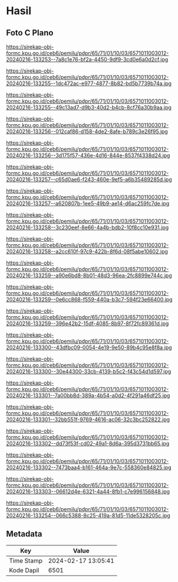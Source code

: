 # Hasil

## Foto C Plano

https://sirekap-obj-formc.kpu.go.id/ceb6/pemilu/pdpr/65/71/01/10/03/6571011003012-20240216-133253--7a8c1e76-bf2a-4450-9df9-3cd0e6a0d2cf.jpg

https://sirekap-obj-formc.kpu.go.id/ceb6/pemilu/pdpr/65/71/01/10/03/6571011003012-20240216-133255--1dc472ac-e977-4877-8b82-bd5b7739b74a.jpg

https://sirekap-obj-formc.kpu.go.id/ceb6/pemilu/pdpr/65/71/01/10/03/6571011003012-20240216-133255--49c13ad7-d9b3-40d2-b4cb-8cf76a30b9aa.jpg

https://sirekap-obj-formc.kpu.go.id/ceb6/pemilu/pdpr/65/71/01/10/03/6571011003012-20240216-133256--012caf86-d158-4de2-8afe-b789c3e26f95.jpg

https://sirekap-obj-formc.kpu.go.id/ceb6/pemilu/pdpr/65/71/01/10/03/6571011003012-20240216-133256--3d175f57-436e-4d16-844e-8537f4338d24.jpg

https://sirekap-obj-formc.kpu.go.id/ceb6/pemilu/pdpr/65/71/01/10/03/6571011003012-20240216-133257--c65d0ae6-f243-460e-9ef5-a6b35489285d.jpg

https://sirekap-obj-formc.kpu.go.id/ceb6/pemilu/pdpr/65/71/01/10/03/6571011003012-20240216-133257--a620807b-1ee5-49b9-ae14-d6ac259fc7de.jpg

https://sirekap-obj-formc.kpu.go.id/ceb6/pemilu/pdpr/65/71/01/10/03/6571011003012-20240216-133258--3c230eef-8e66-4a4b-bdb2-10f8cc10e931.jpg

https://sirekap-obj-formc.kpu.go.id/ceb6/pemilu/pdpr/65/71/01/10/03/6571011003012-20240216-133258--a2cc610f-97c9-422b-8f6d-08f5abe10602.jpg

https://sirekap-obj-formc.kpu.go.id/ceb6/pemilu/pdpr/65/71/01/10/03/6571011003012-20240216-133259--a90e6bd8-8b01-48d3-96ea-2fc8899e744c.jpg

https://sirekap-obj-formc.kpu.go.id/ceb6/pemilu/pdpr/65/71/01/10/03/6571011003012-20240216-133259--0e6cc868-f559-440a-b3c7-594f23e66400.jpg

https://sirekap-obj-formc.kpu.go.id/ceb6/pemilu/pdpr/65/71/01/10/03/6571011003012-20240216-133259--396e42b2-15df-4085-8b97-8f72fc89361d.jpg

https://sirekap-obj-formc.kpu.go.id/ceb6/pemilu/pdpr/65/71/01/10/03/6571011003012-20240216-133300--43dfbc09-0054-4e19-9e50-89b4c95e8f8a.jpg

https://sirekap-obj-formc.kpu.go.id/ceb6/pemilu/pdpr/65/71/01/10/03/6571011003012-20240216-133300--30e44300-33cb-4139-b5c2-f43c54d1d597.jpg

https://sirekap-obj-formc.kpu.go.id/ceb6/pemilu/pdpr/65/71/01/10/03/6571011003012-20240216-133301--7a00bb8d-389a-4b54-a0d2-4f291a46df25.jpg

https://sirekap-obj-formc.kpu.go.id/ceb6/pemilu/pdpr/65/71/01/10/03/6571011003012-20240216-133301--32bb551f-9769-4616-ac06-32c3bc252822.jpg

https://sirekap-obj-formc.kpu.go.id/ceb6/pemilu/pdpr/65/71/01/10/03/6571011003012-20240216-133302--dd73f53f-cd02-49a1-8d6a-395d3731bb65.jpg

https://sirekap-obj-formc.kpu.go.id/ceb6/pemilu/pdpr/65/71/01/10/03/6571011003012-20240216-133302--7473baa4-b161-464a-9e7c-558360e84825.jpg

https://sirekap-obj-formc.kpu.go.id/ceb6/pemilu/pdpr/65/71/01/10/03/6571011003012-20240216-133303--06612d4e-6321-4a44-8fb1-c7e996156848.jpg

https://sirekap-obj-formc.kpu.go.id/ceb6/pemilu/pdpr/65/71/01/10/03/6571011003012-20240216-133254--066c5388-8c25-419a-81d5-11de5328205c.jpg


## Metadata

| Key        | Value               |
| ---------- | ------------------- |
| Time Stamp | 2024-02-17 13:05:41 |
| Kode Dapil | 6501                |



